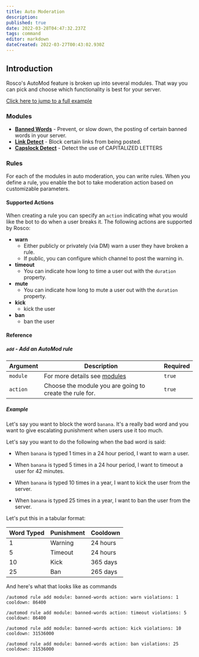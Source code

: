 ```yaml
---
title: Auto Moderation
description: 
published: true
date: 2022-03-28T04:47:32.237Z
tags: command
editor: markdown
dateCreated: 2022-03-27T00:43:02.930Z
---
```


## **Introduction**

Rosco's AutoMod feature is broken up into several modules. That way you can pick and choose which functionality is best for your server. 

[Click here to jump to a full example](#example)

### **Modules**

- [**Banned Words**](/commands/auto-mod/banned-words) - Prevent, or slow down, the posting of certain banned words in your server. 
- [**Link Detect**](/commands/auto-mod/link-detect) - Block certain links from being posted.
- [**Capslock Detect**](/commands/auto-mod/capslock-detect) - Detect the use of CAPITALIZED LETTERS

### **Rules**

For each of the modules in auto moderation, you can write rules. When you define a rule, you enable the bot to take moderation action based on customizable parameters.

#### **Supported Actions**

When creating a rule you can specify an `action` indicating what you would like the bot to do when a user breaks it. The following actions are supported by Rosco:

- **warn**
  - Either publicly or privately (via DM) warn a user they have broken a rule.
  - If public, you can configure which channel to post the warning in.
- **timeout**
  - You can indicate how long to time a user out with the `duration` property.
- **mute**
  - You can indicate how long to mute a user out with the `duration` property.
- **kick**
  - kick the user
- **ban**
  - ban the user

#### **Reference**

##### `add` - Add an AutoMod rule

| Argument | Description | Required |
|----------|-------------|----------|
| `module` | For more details see [modules](#modules) | `true` |
| `action` | Choose the module you are going to create the rule for. | `true` |

##### Example

Let's say you want to block the word `banana`. It's a really bad word and you want to give escalating punishment when users use it too much. 

Let's say you want to do the following when the bad word is said:

- When `banana` is typed 1 times in a 24 hour period, I want to warn a user. 

- When `banana` is typed 5 times in a 24 hour period, I want to timeout a user for 42 minutes.

- When `banana` is typed 10 times in a year, I want to kick the user from the server.

- When `banana` is typed 25 times in a year, I want to ban the user from the server.

Let's put this in a tabular format:

| Word Typed | Punishment | Cooldown |
|------------|------------|----------|
| 1 | Warning | 24 hours |
| 5 | Timeout | 24 hours |
| 10 | Kick | 365 days |
| 25 | Ban | 265 days |

And here's what that looks like as commands

```
/automod rule add module: banned-words action: warn violations: 1 cooldown: 86400

/automod rule add module: banned-words action: timeout violations: 5 cooldown: 86400

/automod rule add module: banned-words action: kick violations: 10 cooldown: 31536000

/automod rule add module: banned-words action: ban violations: 25 cooldown: 31536000
```





















